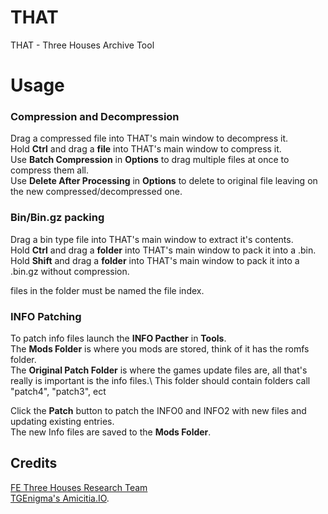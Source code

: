# THAT
THAT - Three Houses Archive Tool

# Usage

### Compression and Decompression

Drag a compressed file into THAT's main window to decompress it.\
Hold **Ctrl** and drag a **file** into THAT's main window to compress it.\
Use **Batch Compression** in **Options** to drag multiple files at once to compress them all.\
Use **Delete After Processing** in **Options** to delete to original file leaving on the new compressed/decompressed one.

### Bin/Bin.gz packing

Drag a bin type file into THAT's main window to extract it's contents.\
Hold **Ctrl** and drag a **folder** into THAT's main window to pack it into a .bin.\
Hold **Shift** and drag a **folder** into THAT's main window to pack it into a .bin.gz without compression.

files in the folder must be named the file index.

### INFO Patching

To patch info files launch the **INFO Pacther** in **Tools**.\
The **Mods Folder** is where you mods are stored, think of it has the romfs folder.\
The **Original Patch Folder** is where the games update files are, all that's really
is important is the info files.\ This folder should contain folders call "patch4", "patch3", ect

Click the **Patch** button to patch the INFO0 and INFO2 with new files and updating existing entries.\
The new Info files are saved to the **Mods Folder**.

## Credits
[FE Three Houses Research Team](https://github.com/three-houses-research-team)\
[TGEnigma's Amicitia.IO](https://github.com/TGEnigma/Amicitia.IO).

